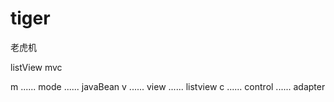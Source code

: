 # tiger
老虎机

listView mvc

m ...... mode ...... javaBean
v ...... view ...... listview
c ...... control ...... adapter
